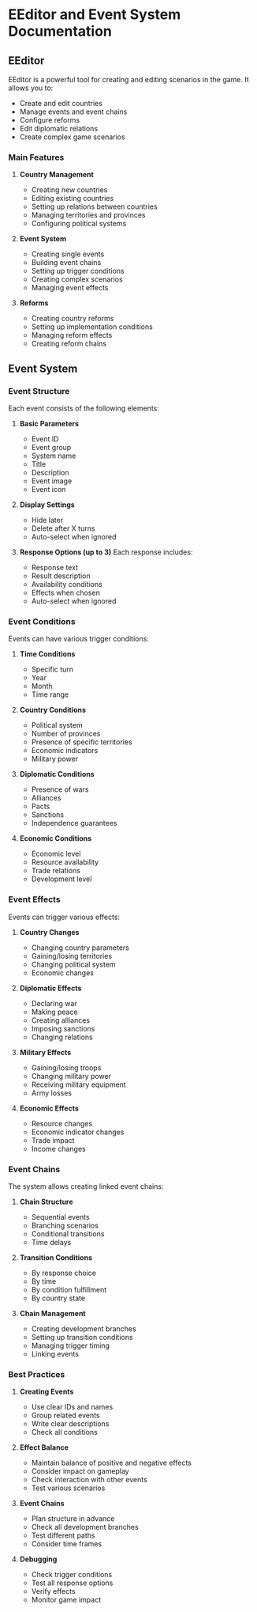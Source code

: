 # EEditor and Event System Documentation

## EEditor

EEditor is a powerful tool for creating and editing scenarios in the game. It allows you to:
- Create and edit countries
- Manage events and event chains
- Configure reforms
- Edit diplomatic relations
- Create complex game scenarios

### Main Features

1. **Country Management**
   - Creating new countries
   - Editing existing countries
   - Setting up relations between countries
   - Managing territories and provinces
   - Configuring political systems

2. **Event System**
   - Creating single events
   - Building event chains
   - Setting up trigger conditions
   - Creating complex scenarios
   - Managing event effects

3. **Reforms**
   - Creating country reforms
   - Setting up implementation conditions
   - Managing reform effects
   - Creating reform chains

## Event System

### Event Structure

Each event consists of the following elements:

1. **Basic Parameters**
   - Event ID
   - Event group
   - System name
   - Title
   - Description
   - Event image
   - Event icon

2. **Display Settings**
   - Hide later
   - Delete after X turns
   - Auto-select when ignored

3. **Response Options (up to 3)**
   Each response includes:
   - Response text
   - Result description
   - Availability conditions
   - Effects when chosen
   - Auto-select when ignored

### Event Conditions

Events can have various trigger conditions:

1. **Time Conditions**
   - Specific turn
   - Year
   - Month
   - Time range

2. **Country Conditions**
   - Political system
   - Number of provinces
   - Presence of specific territories
   - Economic indicators
   - Military power

3. **Diplomatic Conditions**
   - Presence of wars
   - Alliances
   - Pacts
   - Sanctions
   - Independence guarantees

4. **Economic Conditions**
   - Economic level
   - Resource availability
   - Trade relations
   - Development level

### Event Effects

Events can trigger various effects:

1. **Country Changes**
   - Changing country parameters
   - Gaining/losing territories
   - Changing political system
   - Economic changes

2. **Diplomatic Effects**
   - Declaring war
   - Making peace
   - Creating alliances
   - Imposing sanctions
   - Changing relations

3. **Military Effects**
   - Gaining/losing troops
   - Changing military power
   - Receiving military equipment
   - Army losses

4. **Economic Effects**
   - Resource changes
   - Economic indicator changes
   - Trade impact
   - Income changes

### Event Chains

The system allows creating linked event chains:

1. **Chain Structure**
   - Sequential events
   - Branching scenarios
   - Conditional transitions
   - Time delays

2. **Transition Conditions**
   - By response choice
   - By time
   - By condition fulfillment
   - By country state

3. **Chain Management**
   - Creating development branches
   - Setting up transition conditions
   - Managing trigger timing
   - Linking events

### Best Practices

1. **Creating Events**
   - Use clear IDs and names
   - Group related events
   - Write clear descriptions
   - Check all conditions

2. **Effect Balance**
   - Maintain balance of positive and negative effects
   - Consider impact on gameplay
   - Check interaction with other events
   - Test various scenarios

3. **Event Chains**
   - Plan structure in advance
   - Check all development branches
   - Test different paths
   - Consider time frames

4. **Debugging**
   - Check trigger conditions
   - Test all response options
   - Verify effects
   - Monitor game impact 